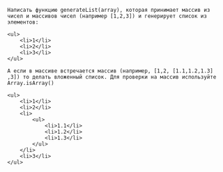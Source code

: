     Написать функцию generateList(array), которая принимает массив из чисел и массивов чисел (например [1,2,3]) и генерирует список из элементов:
    
    <ul>
        <li>1</li>
        <li>2</li>
        <li>3</li>
    </ul>
    
    А если в массиве встречается массив (например, [1,2, [1.1,1.2,1.3] ,3]) то делать вложенный список. Для проверки на массив используйте Array.isArray()
    
    <ul>
        <li>1</li>
        <li>2</li>
        <li>
            <ul>
                <li>1.1</li>
                <li>1.2</li>
                <li>1.3</li>
            </ul>
        </li>
        <li>3</li>
    </ul>
